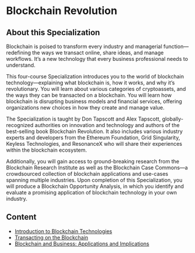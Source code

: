 # Blockchain Revolution

## About this Specialization
Blockchain is poised to transform every industry and managerial function—redefining the ways we transact online, share ideas, and manage workflows. It’s a new technology that every business professional needs to understand.

This four-course Specialization introduces you to the world of blockchain technology—explaining what blockchain is, how it works, and why it’s revolutionary. You will learn about various categories of cryptoassets, and the ways they can be transacted on a blockchain. You will learn how blockchain is disrupting business models and financial services, offering organizations new choices in how they create and manage value.

The Specialization is taught by Don Tapscott and Alex Tapscott, globally-recognized authorities on innovation and technology and authors of the best-selling book Blockchain Revolution. It also includes various industry experts and developers from the Ethereum Foundation, Grid Singularity, Keyless Technologies, and ResonanceX who will share their experiences within the blockchain ecosystem.

Additionally, you will gain access to ground-breaking research from the Blockchain Research Institute as well as the  Blockchain Case Commons—a crowdsourced collection of blockchain applications and use-cases spanning multiple industries. Upon completion of this Specialization, you will produce a Blockchain Opportunity Analysis, in which you identify and evaluate a promising application of blockchain technology in your own industry.

## Content
* [Introduction to Blockchain Technologies](./M1_Introduction_to_Blockchain_Technologies/README.md)
* [Transacting on the Blockchain](./M2_Transacting_on_the_Blockchain/README.md)
* [Blockchain and Business: Applications and Implications](./M3_Blockchain_and_Business_Applications_and_Implications/README.md)
